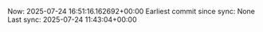 Now: 2025-07-24 16:51:16.162692+00:00 Earliest commit since sync: None Last sync: 2025-07-24 11:43:04+00:00
